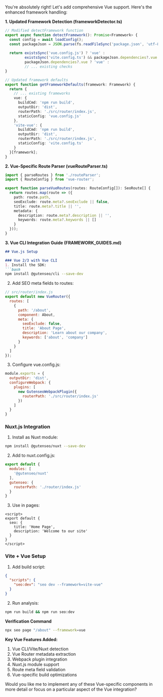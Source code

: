 You're absolutely right! Let's add comprehensive Vue support. Here's the enhanced framework handling:

**1. Updated Framework Detection (frameworkDetector.ts)**
```typescript
// Modified detectFramework function
export async function detectFramework(): Promise<Framework> {
  const config = await loadConfig();
  const packageJson = JSON.parse(fs.readFileSync('package.json', 'utf-8'));
  
  return existsSync('vue.config.js') ? 'vue' :
         existsSync('vite.config.ts') && packageJson.dependencies?.vue ? 'vite-vue' :
         packageJson.dependencies?.vue ? 'vue' :
         // ... existing checks
}

// Updated framework defaults
export function getFrameworkDefaults(framework: Framework) {
  return {
    // ... existing frameworks
    vue: { 
      buildCmd: 'npm run build',
      outputDir: 'dist',
      routerPath: './src/router/index.js',
      staticConfig: 'vue.config.js'
    },
    'vite-vue': {
      buildCmd: 'npm run build',
      outputDir: 'dist',
      routerPath: './src/router/index.js',
      staticConfig: 'vite.config.ts'
    }
  }[framework];
}
```

**2. Vue-Specific Route Parser (vueRouteParser.ts)**
```typescript
import { parseRoutes } from './routeParser';
import { RouteConfig } from 'vue-router';

export function parseVueRoutes(routes: RouteConfig[]): SeoRoute[] {
  return routes.map(route => ({
    path: route.path,
    seoExclude: route.meta?.seoExclude || false,
    title: route.meta?.title || '',
    metadata: {
      description: route.meta?.description || '',
      keywords: route.meta?.keywords || []
    }
  }));
}
```

**3. Vue CLI Integration Guide (FRAMEWORK_GUIDES.md)**
```markdown
## Vue.js Setup

### Vue 2/3 with Vue CLI
1. Install the SDK:
```bash
npm install @gutenseo/cli --save-dev
```

2. Add SEO meta fields to routes:
```javascript
// src/router/index.js
export default new VueRouter({
  routes: [
    {
      path: '/about',
      component: About,
      meta: {
        seoExclude: false,
        title: 'About Page',
        description: 'Learn about our company',
        keywords: ['about', 'company']
      }
    }
  ]
});
```

3. Configure vue.config.js:
```javascript
module.exports = {
  outputDir: 'dist',
  configureWebpack: {
    plugins: [
      new GutenseoWebpackPlugin({
        routerPath: './src/router/index.js'
      })
    ]
  }
}
```

### Nuxt.js Integration
1. Install as Nuxt module:
```bash
npm install @gutenseo/nuxt --save-dev
```

2. Add to nuxt.config.js:
```javascript
export default {
  modules: [
    '@gutenseo/nuxt'
  ],
  gutenseo: {
    routerPath: './router/index.js'
  }
}
```

3. Use in pages:
```vue
<script>
export default {
  seo: {
    title: 'Home Page',
    description: 'Welcome to our site'
  }
}
</script>
```

### Vite + Vue Setup
1. Add build script:
```json
{
  "scripts": {
    "seo:dev": "seo dev --framework=vite-vue"
  }
}
```

2. Run analysis:
```bash
npm run build && npm run seo:dev
```

**Verification Command**
```bash
npx seo page "/about" --framework=vue
```

**Key Vue Features Added:**
1. Vue CLI/Vite/Nuxt detection
2. Vue Router metadata extraction
3. Webpack plugin integration
4. Nuxt.js module support
5. Route meta field validation
6. Vue-specific build optimizations

Would you like me to implement any of these Vue-specific components in more detail or focus on a particular aspect of the Vue integration?